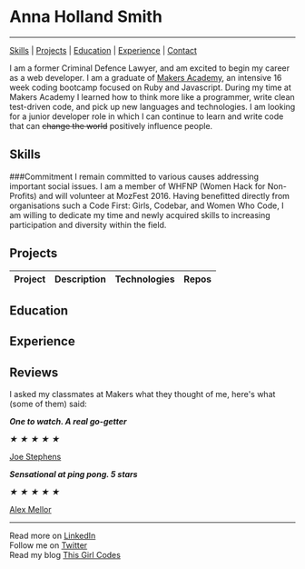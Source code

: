 # Anna Holland Smith
----------
[Skills](#skills) | [Projects](#projects) | [Education](#education) | [Experience](#experience) | [Contact](#contact)

I am a former Criminal Defence Lawyer, and am excited to begin my career as a web developer. I am a graduate of [Makers Academy](http://www.makersacademy.com/), an intensive 16 week coding bootcamp focused on Ruby and Javascript. During my time at Makers Academy I learned how to think more like a programmer, write clean test-driven code, and pick up new languages and technologies. I am looking for a junior developer role in which I can continue to learn and write code that can <strike>change the world</strike> positively influence people.   

Skills
------
###Commitment
I remain committed to various causes addressing important social issues. I am a member of WHFNP (Women Hack for Non-Profits) and will volunteer at MozFest 2016. Having benefitted  directly from organisations such a Code First: Girls, Codebar, and Women Who Code, I am willing to dedicate my time and newly acquired skills to increasing participation and diversity within the field.

Projects
------------
| Project | Description | Technologies | Repos
|---|---|---|---|


Education
---------

Experience
----------

Reviews
------
I asked my classmates at Makers what they thought of me, here's what (some of them) said:

___One to watch. A real go-getter___
<div class="rating" data-rate="2">
  <i class="star-1">★</i>
  <i class="star-2">★</i>
  <i class="star-3">★</i>
  <i class="star-4">★</i>
  <i class="star-5">★</i>
</div>

[Joe Stephens](https://uk.linkedin.com/in/joe-coram-stephens-01815b47)
<br>

___Sensational at ping pong. 5 stars___  

   <div class="rating" data-rate="2">
    <i class="star-1">★</i>
    <i class="star-2">★</i>
    <i class="star-3">★</i>
    <i class="star-4">★</i>
    <i class="star-5">★</i>
  </div>

  [Alex Mellor](https://uk.linkedin.com/in/alex-mellor-667b7974)
  <br>

  _________________
  Read more on [LinkedIn](https://uk.linkedin.com/in/anna-holland-smith)    
  Follow me on [Twitter](https://twitter.com/AnnaJS15)  
  Read my blog [This Girl Codes](#)
